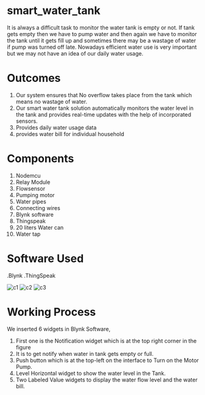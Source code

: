 # smart_water_tank
It is always a difficult task to monitor the water tank is empty or not. If tank gets empty then we have to pump water and then again we have to monitor the tank until it gets fill up and sometimes there may be a wastage of water if pump was turned off late. Nowadays efficient water use is very important but we may not have an idea of our daily water usage.

# Outcomes
1. Our system ensures that No overflow takes place from the tank which means no
wastage of water.
2. Our smart water tank solution automatically monitors the water level in the
tank and provides real-time updates with the help of incorporated sensors.
3. Provides daily water usage data
4. provides water bill for individual household

# Components
1. Nodemcu
2. Relay Module
3. Flowsensor
4. Pumping motor
5. Water pipes
6. Connecting wires
7. Blynk software
8. Thingspeak
9. 20 liters Water can
10. Water tap

# Software Used
.Blynk
.ThingSpeak

![c1](https://github.com/ManojChinthalapudi/smart_water_tank/assets/137071534/dfafcc2e-c648-4a90-ae23-34677b753c7e)
![c2](https://github.com/ManojChinthalapudi/smart_water_tank/assets/137071534/adb8fdff-c8ed-4adf-a465-aa82581171de)
![c3](https://github.com/ManojChinthalapudi/smart_water_tank/assets/137071534/b40d93ea-7649-4c1a-8eb8-8bd2276b71bf)

# Working Process
We inserted 6 widgets in Blynk Software,
1. First one is the Notification widget which is at the top right corner in the figure
6. It is to get notify when water in tank gets empty or full.
2. Push button which is at the top-left on the interface to Turn on the Motor
Pump.
3. Level Horizontal widget to show the water level in the Tank.
4. Two Labeled Value widgets to display the water flow level and the water bill.


